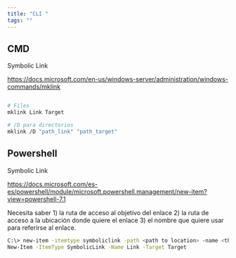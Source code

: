 ```yaml
---
title: "CLI "
tags: ""
---
```


## CMD
Symbolic Link

https://docs.microsoft.com/en-us/windows-server/administration/windows-commands/mklink

```bash

# Files
mklink Link Target

# /D para directorios
mklink /D "path_link" "path_target"
```

## Powershell
Symbolic Link

https://docs.microsoft.com/es-es/powershell/module/microsoft.powershell.management/new-item?view=powershell-7.1

Necesita saber 1) la ruta de acceso al objetivo del enlace 2) la ruta de acceso a la ubicación donde quiere el enlace 3) el nombre que quiere usar para referirse al enlace.

```bash
C:\> new-item -itemtype symboliclink -path <path to location> -name <the name> -value <path to target>
New-Item -ItemType SymbolicLink -Name Link -Target Target

```
